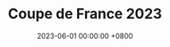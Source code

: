 ---
layout: gallery
panel: false
title: Coupe de France 2023
date: 2023-06-01 00:00:00 +0800
description: Coupe de France de robotique organisée par Planète Science.
folder: cdr-2023
nb-img: 30
card-img: 1.jpg
---